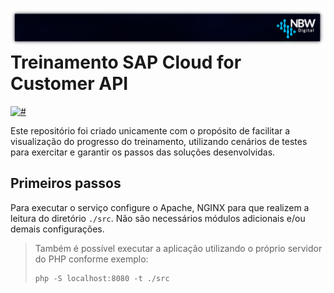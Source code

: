 # ![](assets/title.png) Treinamento SAP Cloud for Customer API

[![#](https://img.shields.io/badge/λ-nano-e60?style=flat-square)](https://github.com/jmurowaniecki/lambda-nano)

Este repositório foi criado unicamente com o propósito de facilitar a visualização do progresso do treinamento, utilizando cenários de testes para exercitar e garantir os passos das soluções desenvolvidas.

## Primeiros passos

Para executar o serviço configure o Apache, NGINX para que realizem a leitura do diretório `./src`. Não são necessários módulos adicionais e/ou demais configurações.

> Também é possível executar a aplicação utilizando o próprio servidor do PHP conforme exemplo:
> ```
> php -S localhost:8080 -t ./src
> ```